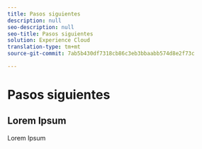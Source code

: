 ```yaml
---
title: Pasos siguientes
description: null
seo-description: null
seo-title: Pasos siguientes
solution: Experience Cloud
translation-type: tm+mt
source-git-commit: 7ab5b430df7318cb86c3eb3bbaabb574d8e2f73c

---
```



# Pasos siguientes

## Lorem Ipsum

Lorem Ipsum